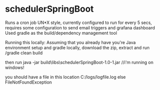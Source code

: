 # schedulerSpringBoot
Runs a cron job UN*X style, currently configured to run for every 5 secs, requires some configuration to send email triggers and grafana dashboard
Used gradle as the build/dependency management tool

Running this locally:
Assuming that you already have you're Java environment setup and gradle locally, download the zip, extract and run /gradle clean build

then run java -jar build\libs\schedulerSpringBoot-1.0-1.jar //i'm running on windows!

you should have a file in  this location C:/logs/logfile.log else FileNotFoundException
